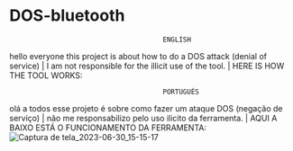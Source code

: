# DOS-bluetooth
                                          ENGLISH
hello everyone this project is about how to do a DOS attack (denial of service) | I am not responsible for the illicit use of the tool. | HERE IS HOW THE TOOL WORKS:

                                          PORTUGUÊS
olá a todos esse projeto é sobre como fazer um ataque DOS (negação de serviço) | não me responsabilizo pelo uso ilicito da ferramenta. | AQUI A BAIXO ESTÁ O FUNCIONAMENTO DA FERRAMENTA:
![Captura de tela_2023-06-30_15-15-17](https://github.com/DARKSECshell/DOS-bluetooth/assets/121623691/f65afa2f-9e0f-4e75-99cb-4b0addbbee1a)

